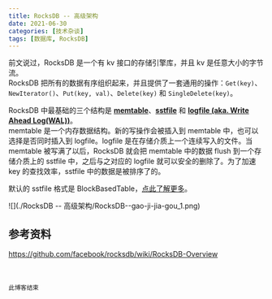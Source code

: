 ```yaml
---
title: RocksDB -- 高级架构
date: 2021-06-30
categories: [技术杂谈]
tags: [数据库, RocksDB]
---
```






前文说过，RocksDB 是一个有 kv 接口的存储引擎库，并且 kv 是任意大小的字节流。  
RocksDB 把所有的数据有序组织起来，并且提供了一套通用的操作：`Get(key)`、`NewIterator()`、`Put(key, val)`、`Delete(key)` 和 `SingleDelete(key)`。

RocksDB 中最基础的三个结构是 **[memtable](https://github.com/facebook/rocksdb/wiki/MemTable)**、**[sstfile](https://github.com/facebook/rocksdb/wiki/Rocksdb-BlockBasedTable-Format)** 和 **[logfile (aka. Write Ahead Log(WAL))](https://github.com/facebook/rocksdb/wiki/Write-Ahead-Log)**。  
memtable 是一个内存数据结构。新的写操作会被插入到 memtable 中，也可以选择是否同时插入到 logfile。logfile 是在存储介质上一个连续写入的文件。当 memtable 被写满了以后，RocksDB 就会把 memtable 中的数据 flush 到一个存储介质上的 sstfile 中，之后与之对应的 logfile 就可以安全的删除了。为了加速 key 的查找效率，sstfile 中的数据是被排序了的。

<!--more-->

默认的 sstfile 格式是 BlockBasedTable，[点此了解更多](https://gukaifeng.me/2021/05/19/RocksDB-BlockBasedTable-%E5%88%86%E6%9E%90/)。

![](./RocksDB -- 高级架构/RocksDB--gao-ji-jia-gou_1.png)



## 参考资料

https://github.com/facebook/rocksdb/wiki/RocksDB-Overview


<br/><br/>`此博客结束`
